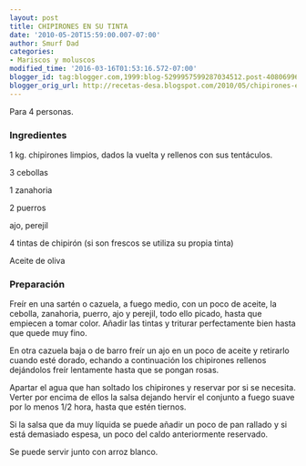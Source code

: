 ```yaml
---
layout: post
title: CHIPIRONES EN SU TINTA
date: '2010-05-20T15:59:00.007-07:00'
author: Smurf Dad
categories:
- Mariscos y moluscos
modified_time: '2016-03-16T01:53:16.572-07:00'
blogger_id: tag:blogger.com,1999:blog-5299957599287034512.post-4080699631451134271
blogger_orig_url: http://recetas-desa.blogspot.com/2010/05/chipirones-en-su-tinta.html
---
```


Para 4 personas.

<h3>Ingredientes</h3>

1 kg. chipirones limpios, dados la vuelta y rellenos con sus tent&aacute;culos.

3 cebollas

1 zanahoria

2 puerros

ajo, perejil

4 tintas de chipir&oacute;n (si son frescos se utiliza su propia tinta)

Aceite de oliva

<h3>Preparaci&oacute;n</h3>

Fre&iacute;r en una sart&eacute;n o cazuela, a fuego medio, con un poco de aceite, la cebolla, zanahoria, puerro, ajo y perejil, todo ello picado, hasta que empiecen a tomar color. A&ntilde;adir las tintas y triturar perfectamente bien hasta que quede muy fino.

En otra cazuela baja o de barro fre&iacute;r un ajo en un poco de aceite y retirarlo cuando est&eacute; dorado, echando a continuaci&oacute;n los chipirones rellenos dej&aacute;ndolos fre&iacute;r lentamente hasta que se pongan rosas.

Apartar el agua que han soltado los chipirones y reservar por si se necesita. Verter por encima de ellos la salsa dejando hervir el conjunto a fuego suave por lo menos 1/2 hora, hasta que est&eacute;n tiernos.

Si la salsa que da muy l&iacute;quida se puede a&ntilde;adir un poco de pan rallado y si est&aacute; demasiado espesa, un poco del caldo anteriormente reservado.

Se puede servir junto con arroz blanco.


